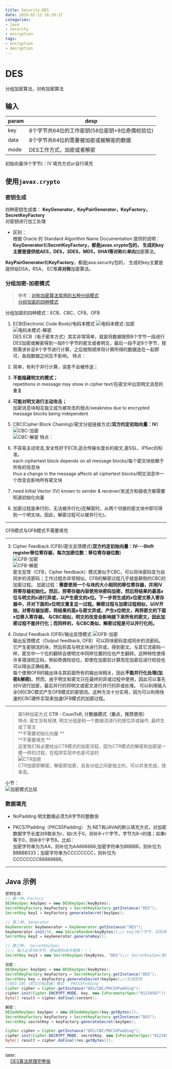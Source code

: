 ```yaml
---
title: Security-DES
date: 2019-02-12 16:29:17
categories:
- java
- security
- encryption
tags:
- encryption
- decryption
---
```

# DES
分组加密算法，对称加密算法
## 输入
| param | desp |
| --- | --- |
| key  | 8个字节共64位的工作密钥(56位密钥+8位奇偶校验位) |
| data | 8个字节共64位的需要被加密或被解密的数据 |
| mode | DES工作方式，加密或者解密 |

初始向量(8个字节)：IV
填充方式or自行填充
<!-- more -->
## 使用`javax.crypto`

### 密钥生成
四种密钥生成类： **KeyGenerator，KeyPairGenerator，KeyFactory，SecretKeyFactory**      
对密钥进行加工处理  
- 区别：   
 根据 Oracle 的 Standard Algorithm Name Documentation 提供的说明：  
 **KeyGenerator**和**SecretKeyFactory，**都是javax.crypto包的，
  生成的key主要是提供给AES，DES，3DES，MD5，SHA1等**对称**和**单向**加密算法。

 **KeyPairGenerator**和**KeyFactory**，都是java.security包的， 生成的key主要是提供给DSA，RSA， EC等**非对称**加密算法。


### 分组加密-加密模式
>参考：[对称加密算法常用的五种分组模式](https://blog.csdn.net/weixin_42940826/article/details/83687007)  
[分组加密的四种模式](https://blog.csdn.net/includeiostream123/article/details/51066799)

分组加密的四种模式：ECB、CBC、CFB、OFB  
1. ECB(Electronic Code Book)/电码本模式
![电码本模式-加密](https://img-blog.csdn.net/20160405180712271?watermark/2/text/aHR0cDovL2Jsb2cuY3Nkbi5uZXQv/font/5a6L5L2T/fontsize/400/fill/I0JBQkFCMA==/dissolve/70/gravity/Center "电码本模式-加密")    
![电码本模式-解密](https://img-blog.csdn.net/20160405180727459?watermark/2/text/aHR0cDovL2Jsb2cuY3Nkbi5uZXQv/font/5a6L5L2T/fontsize/400/fill/I0JBQkFCMA==/dissolve/70/gravity/Center "电码本模式-解密")    
DES ECB（电子密本方式）其实非常简单，就是将数据按照8个字节一段进行DES加密或解密得到一段8个字节的密文或者明文，最后一段不足8个字节，按照需求补足8个字节进行计算，之后按照顺序将计算所得的数据连在一起即可，各段数据之间互不影响。
特点：    
 1. 简单，有利于并行计算，误差不会被传送；  
 2. **不能隐藏明文的模式；**  
 repetitions in message may show in cipher text/在密文中出现明文消息的重复 
 3. **可能对明文进行主动攻击；**    
 加密消息块相互独立成为被攻击的弱点/weakness due to encrypted message blocks being independent

2. CBC(Cipher Block Chaining)/密文分组链接方式(**双方约定初始向量：IV**)
![CBC-加密](https://img-blog.csdn.net/20160405180943506 "CBC-加密")  
![CBC-解密](https://img-blog.csdn.net/20160405180951038 "CBC-解密")
特点：  
 1. 不容易主动攻击,安全性好于ECB,适合传输长度长的报文,是SSL、IPSec的标准。  
 each ciphertext block depends on all message blocks/每个密文块依赖于所有的信息块  
 thus a change in the message affects all ciphertext blocks/明文消息中一个改变会影响所有密文块  
 2. need Initial Vector (IV) known to sender & receiver/发送方和接收方都需要知道初始化向量     
 3. 加密过程是串行的，无法被并行化(在解密时，从两个邻接的密文块中即可得到一个明文块。因此，解密过程可以被并行化)。

---
CFB模式与OFB模式不需要填充

---

3. Cipher Feedback (CFB)/密文反馈模式(**双方约定初始向量：IV---Shift register移位寄存器，每次加密位数：移位寄存器位数**)  
![CFB-加密](https://img-blog.csdn.net/20160405181228492 "CFB-加密")    
![CFB-解密]( "CFB-解密")      
密文反馈（CFB，Cipher feedback）模式类似于CBC，可以将块密码变为自同步的流密码；工作过程亦非常相似，CFB的解密过程几乎就是颠倒的CBC的加密过程。
加密过程：**需要使用一个与块的大小相同的移位寄存器，并用IV将寄存器初始化。**然后，将寄存器内容使用块密码加密，然后将结果的最高x位与明文的x进行异或，以产生密文的x位。下一步将生成的x位密文移入寄存器中，并对下面的x位明文重复这一过程。解密过程与加密过程相似，以IV开始，对寄存器加密，将结果的高x与密文异或，产生x位明文，再将密文的下面x位移入寄存器。
与CBC相似，**明文的改变会影响接下来所有的密文**，因此**加密过程不能并行化；**而同样的，与CBC类似**，解密过程是可以并行化的。**

4. Output Feedback (OFB)/输出反馈模式
![OFB-加密](https://img-blog.csdn.net/20160405181324195 "OFB-加密")   
输出反馈模式（Output feedback, OFB）可以将块密码变成同步的流密码。它产生密钥流的块，然后将其与明文块进行异或，得到密文。与其它流密码一样，密文中一个位的翻转会使明文中同样位置的位也产生翻转。这种特性使得许多错误校正码，例如奇偶校验位，即使在加密前计算而在加密后进行校验也可以得出正确结果。    
每个使用OFB的输出块与其前面所有的输出块相关，因此**不能并行化处理(加密&解密)**。然而，由于明文和密文只在最终的异或过程中使用，因此可以事先对IV进行加密，最后并行的将明文或密文进行并行的异或处理。
可以利用输入全0的CBC模式产生OFB模式的密钥流。这种方法十分实用，因为可以利用快速的CBC硬件实现来加速OFB模式的加密过程。

---

> 第5种加密方式  **CTR - CounTeR, 计数器模式（重点，推荐使用）**   
> 特点: 密文没有规律, 明文分组是和一个数据流进行的按位异或操作, 最终生成了密文  
> **不需要初始化向量 **   
> **不需要填充 **     
> 这里我们有必要给出CTR模式的加密流程，因为CTR模式的解密和加密是一模一样的过程，在程序实现中也是可逆的   
> ![CTR加密](https://img-blog.csdnimg.cn/2018110314132228.png "CTR加密")  
> CTR加密即解密，解密即加密，且各分组之间是独立的，可以并发完成，效率高。  

小节：  
![加密模式比较](https://img-blog.csdnimg.cn/20181103140304845.png "加密模式比较")


### 数据填充
- NoPadding
明文数据必须为8字节的整数倍

- PKCS7Padding（PKCS5Padding）
为.NET和JAVA的默认填充方式，对加密数据字节长度对8取余为r，如r大于0，则补8-r个字节，字节为8-r的值；如果r等于0，则补8个字节8。比如：  
加密字符串为为AA，则补位为AA666666;加密字符串为BBBBB，则补位为BBBBB333；加密字符串为CCCCCCCC，则补位为CCCCCCCC88888888。  

---

## Java 示例
```java
密钥生成：
// 第一种，Factory
DESKeySpec keySpec = new DESKeySpec(keyBytes);
SecretKeyFactory keyFactory = SecretKeyFactory.getInstance("DES");
SecretKey key1 = keyFactory.generateSecret(keySpec);

// 第二种, Generator
KeyGenerator keyGenerator = KeyGenerator.getInstance("DES");
keyGenerator.init(56, new SecureRandom(keyBytes));// key为8个字节，实际用了56位； 后面随机数用key作为种子seed生成
SecretKey key2 = keyGenerator.generateKey();

// 第三种， SecretKeySpec
//// 输入必须为8字节，原始密码未作替换！！！
SecretKey key3 = new SecretKeySpec(keyBytes, "DES");// SecretKeySpec类同时实现了Key和KeySpec接口

加密：
DESKeySpec keySpec = new DESKeySpec(keyBytes);
SecretKeyFactory keyFactory = SecretKeyFactory.getInstance("DES");
SecretKey key = keyFactory.generateSecret(keySpec);//生成密钥
//DES CBC（密文分组连接）模式   PKCS5Padding
Cipher cipher = Cipher.getInstance("DES/CBC/PKCS5Padding");
cipher.init(Cipher.ENCRYPT_MODE, key, new IvParameterSpec("01234567"));
byte[] result = cipher.doFinal(content);

解密：
DESedeKeySpec keySpec = new DESedeKeySpec(key.getBytes());
SecretKeyFactory keyFactory = SecretKeyFactory.getInstance("DES");
SecretKey secretKey = keyFactory.generateSecret(keySpec);

Cipher cipher = Cipher.getInstance("DES/CBC/PKCS5Padding");
cipher.init(Cipher.DECRYPT_MODE, secretKey, new IvParameterSpec("01234567"));
byte[] result = cipher.doFinal(res.getBytes());
```

---
later:  
&nbsp;&nbsp;&nbsp;&nbsp;[DES算法原理完整版](https://blog.csdn.net/qq_27570955/article/details/52442092)
